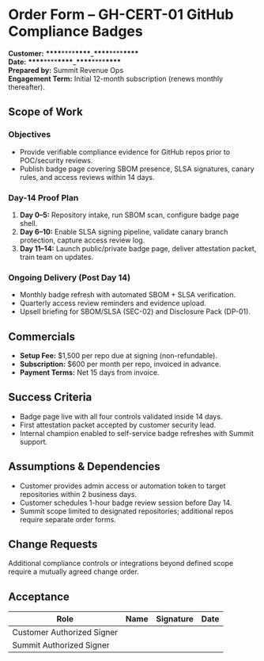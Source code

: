 # Order Form – GH-CERT-01 GitHub Compliance Badges

**Customer:** **\*\*\*\***\*\*\*\***\*\*\*\***\_**\*\*\*\***\*\*\*\***\*\*\*\***  
**Date:** **\*\*\*\***\*\*\*\***\*\*\*\***\_**\*\*\*\***\*\*\*\***\*\*\*\***  
**Prepared by:** Summit Revenue Ops  
**Engagement Term:** Initial 12-month subscription (renews monthly thereafter).

## Scope of Work

### Objectives

- Provide verifiable compliance evidence for GitHub repos prior to POC/security reviews.
- Publish badge page covering SBOM presence, SLSA signatures, canary rules, and access reviews within 14 days.

### Day-14 Proof Plan

1. **Day 0–5:** Repository intake, run SBOM scan, configure badge page shell.
2. **Day 6–10:** Enable SLSA signing pipeline, validate canary branch protection, capture access review log.
3. **Day 11–14:** Launch public/private badge page, deliver attestation packet, train team on updates.

### Ongoing Delivery (Post Day 14)

- Monthly badge refresh with automated SBOM + SLSA verification.
- Quarterly access review reminders and evidence upload.
- Upsell briefing for SBOM/SLSA (SEC-02) and Disclosure Pack (DP-01).

## Commercials

- **Setup Fee:** $1,500 per repo due at signing (non-refundable).
- **Subscription:** $600 per month per repo, invoiced in advance.
- **Payment Terms:** Net 15 days from invoice.

## Success Criteria

- Badge page live with all four controls validated inside 14 days.
- First attestation packet accepted by customer security lead.
- Internal champion enabled to self-service badge refreshes with Summit support.

## Assumptions & Dependencies

- Customer provides admin access or automation token to target repositories within 2 business days.
- Customer schedules 1-hour badge review session before Day 14.
- Summit scope limited to designated repositories; additional repos require separate order forms.

## Change Requests

Additional compliance controls or integrations beyond defined scope require a mutually agreed change order.

## Acceptance

| Role                       | Name | Signature | Date |
| -------------------------- | ---- | --------- | ---- |
| Customer Authorized Signer |      |           |      |
| Summit Authorized Signer   |      |           |      |
